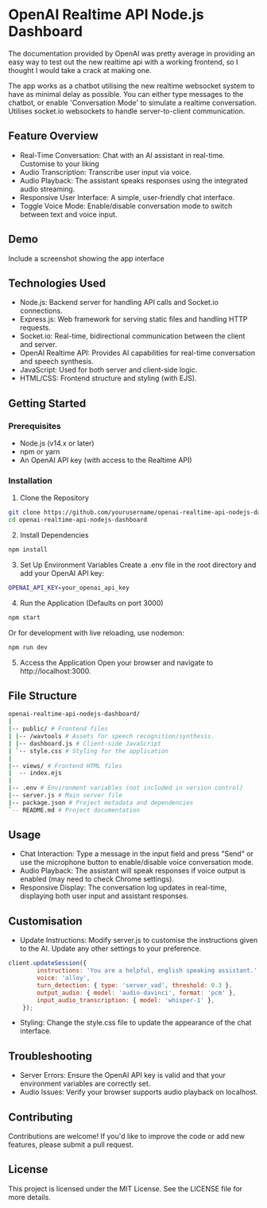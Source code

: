 # OpenAI Realtime API Node.js Dashboard

The documentation provided by OpenAI was pretty average in providing an easy way to test out the new realtime api with a working frontend, so I thought I would take a crack at making one.

The app works as a chatbot utilising the new realtime websocket system to have as minimal delay as possible. You can either type messages to the chatbot, or enable 'Conversation Mode' to simulate a realtime conversation. Utilises socket.io websockets to handle server-to-client communication.

## Feature Overview

-   Real-Time Conversation: Chat with an AI assistant in real-time. Customise to your liking
-   Audio Transcription: Transcribe user input via voice.
-   Audio Playback: The assistant speaks responses using the integrated audio streaming.
-   Responsive User Interface: A simple, user-friendly chat interface.
-   Toggle Voice Mode: Enable/disable conversation mode to switch between text and voice input.

## Demo

Include a screenshot showing the app interface

## Technologies Used

-   Node.js: Backend server for handling API calls and Socket.io connections.
-   Express.js: Web framework for serving static files and handling HTTP requests.
-   Socket.io: Real-time, bidirectional communication between the client and server.
-   OpenAI Realtime API: Provides AI capabilities for real-time conversation and speech synthesis.
-   JavaScript: Used for both server and client-side logic.
-   HTML/CSS: Frontend structure and styling (with EJS).

## Getting Started

### Prerequisites

-   Node.js (v14.x or later)
-   npm or yarn
-   An OpenAI API key (with access to the Realtime API)

### Installation

1. Clone the Repository

```bash
git clone https://github.com/yourusername/openai-realtime-api-nodejs-dashboard.git
cd openai-realtime-api-nodejs-dashboard
```

2. Install Dependencies

```bash
npm install
```

3. Set Up Environment Variables
   Create a .env file in the root directory and add your OpenAI API key:

```bash
OPENAI_API_KEY=your_openai_api_key
```

4. Run the Application (Defaults on port 3000)

```bash
npm start
```

Or for development with live reloading, use nodemon:

```bash
npm run dev
```

5. Access the Application
   Open your browser and navigate to http://localhost:3000.

## File Structure

```bash
openai-realtime-api-nodejs-dashboard/
|
|-- public/ # Frontend files
| |-- /wavtools # Assets for speech recognition/synthesis.
| |-- dashboard.js # Client-side JavaScript
| `-- style.css # Styling for the application
|
|-- views/ # Frontend HTML files
|  -- index.ejs 
|
|-- .env # Environment variables (not included in version control)
|-- server.js # Main server file
|-- package.json # Project metadata and dependencies
`-- README.md # Project documentation
```

## Usage

-   Chat Interaction: Type a message in the input field and press "Send" or use the microphone button
    to enable/disable voice conversation mode.
-   Audio Playback: The assistant will speak responses if voice output is enabled (may need to check Chrome settings).
-   Responsive Display: The conversation log updates in real-time, displaying both user input and
    assistant responses.

## Customisation

-   Update Instructions: Modify server.js to customise the instructions given to the AI. Update any other settings to your preference.  
```js
client.updateSession({
        instructions: 'You are a helpful, english speaking assistant.',
        voice: 'alloy',
        turn_detection: { type: 'server_vad', threshold: 0.3 },
        output_audio: { model: 'audio-davinci', format: 'pcm' },
        input_audio_transcription: { model: 'whisper-1' },
    });
```
-   Styling: Change the style.css file to update the appearance of the chat interface.

## Troubleshooting

-   Server Errors: Ensure the OpenAI API key is valid and that your environment variables are
    correctly set.
-   Audio Issues: Verify your browser supports audio playback on localhost.

## Contributing

Contributions are welcome! If you'd like to improve the code or add new features, please submit a pull request.

## License

This project is licensed under the MIT License. See the LICENSE file for more details.